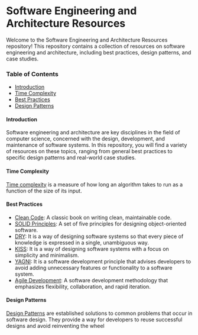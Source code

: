 # Software Engineering and Architecture Resources

Welcome to the Software Engineering and Architecture Resources repository! This repository contains a collection of resources on software engineering and architecture, including best practices, design patterns, and case studies.

### Table of Contents
- [Introduction](https://github.com/TheodorosKarropoulos/software.engineer.resources#introduction)
- [Time Complexity](https://github.com/TheodorosKarropoulos/software.engineer.resources#time-complexity)
- [Best Practices](https://github.com/TheodorosKarropoulos/software.engineer.resources/blob/main/README.md#best-practices)
- [Design Patterns](https://github.com/TheodorosKarropoulos/software.engineer.resources/blob/main/README.md#design-patterns)

#### Introduction
Software engineering and architecture are key disciplines in the field of computer science, concerned with the design, development, and maintenance of software systems. In this repository, you will find a variety of resources on these topics, ranging from general best practices to specific design patterns and real-world case studies.

#### Time Complexity
[Time complexity](https://github.com/TheodorosKarropoulos/software.engineer.resources/blob/main/TimeComplexity/TimeComplexityIntro.md) is a measure of how long an algorithm takes to run as a function of the size of its input.

#### Best Practices
- [Clean Code](https://github.com/TheodorosKarropoulos/software.engineer.resources/blob/main/BestPractices/CleanCode.md): A classic book on writing clean, maintainable code.
- [SOLID Principles](https://github.com/TheodorosKarropoulos/software.engineer.resources/tree/main/BestPractices/SOLID): A set of five principles for designing object-oriented software.
- [DRY](): It is a way of designing software systems so that every piece of knowledge is expressed in a single, unambiguous way.
- [KISS](): It is a way of designing software systems with a focus on simplicity and minimalism.
- [YAGNI](): It is a software development principle that advises developers to avoid adding unnecessary features or functionality to a software system.
- [Agile Development](https://github.com/TheodorosKarropoulos/software.engineer.resources/blob/main/BestPractices/AgileDevelopment.md): A software development methodology that emphasizes flexibility, collaboration, and rapid iteration.

#### Design Patterns
[Design Patterns](https://github.com/TheodorosKarropoulos/software.engineer.resources/blob/main/DesignPatterns/Introduction.md) are established solutions to common problems that occur in software design. They provide a way for developers to reuse successful designs and avoid reinventing the wheel

